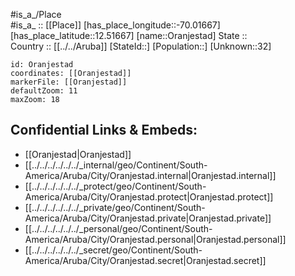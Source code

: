 ﻿---
location: [12.51667,-70.01667] 
mapzoom: [7,12] 
mapmarker: city 
type: City
tags:
- geo/City


SpocWebEntityId: 35905
isDeleted: false
confidential: public

---
#is_a_/Place  
#is_a_ :: [[Place]] 
[has_place_longitude::-70.01667] 
[has_place_latitude::12.51667] 
[name::Oranjestad] 
State ::  
Country :: [[../../Aruba]] 
[StateId::] 
[Population::] 
[Unknown::32] 


```leaflet
id: Oranjestad
coordinates: [[Oranjestad]] 
markerFile: [[Oranjestad]] 
defaultZoom: 11 
maxZoom: 18
```


## Confidential Links & Embeds: 
- [[Oranjestad|Oranjestad]]  
- [[../../../../../../_internal/geo/Continent/South-America/Aruba/City/Oranjestad.internal|Oranjestad.internal]] 
- [[../../../../../../_protect/geo/Continent/South-America/Aruba/City/Oranjestad.protect|Oranjestad.protect]] 
- [[../../../../../../_private/geo/Continent/South-America/Aruba/City/Oranjestad.private|Oranjestad.private]] 
- [[../../../../../../_personal/geo/Continent/South-America/Aruba/City/Oranjestad.personal|Oranjestad.personal]] 
- [[../../../../../../_secret/geo/Continent/South-America/Aruba/City/Oranjestad.secret|Oranjestad.secret]] 
